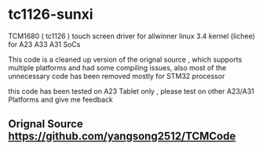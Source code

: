 # tc1126-sunxi
TCM1680 ( tc1126 ) touch screen driver for allwinner linux 3.4 kernel (lichee) for A23 A33 A31 SoCs

This code is a cleaned up version of the orignal source , which supports multiple platforms and had some compiling issues,
also most of the unnecessary code has been removed mostly for STM32 processor

this code has been tested on A23 Tablet only , please test on other A23/A31 Platforms and give me feedback
## Orignal Source https://github.com/yangsong2512/TCMCode
